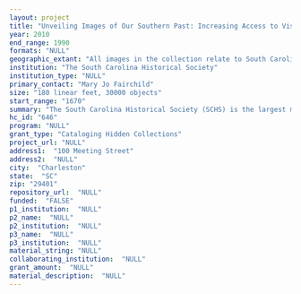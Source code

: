 ```yaml
--- 
layout: project 
title: "Unveiling Images of Our Southern Past: Increasing Access to Visual Materials through Innovative Arrangement, Description and Collaboration"
year: 2010
end_range: 1990
formats: "NULL"
geographic_extant: "All images in the collection relate to South Carolina with a slight majority focusing on people and places in the Lowcountry region."
institution: "The South Carolina Historical Society"
institution_type: "NULL"
primary_contact: "Mary Jo Fairchild"
size: "180 linear feet, 30000 objects"
start_range: "1670"
summary: "The South Carolina Historical Society (SCHS) is the largest manuscript repository in the South Carolina Lowcountry. For more than 150 years, the SCHS has been dedicated to the acquisition, preservation and publication of archival material pertaining to the history and culture of South Carolina. In pursuit of these goals, the SCHS has accumulated over 30,000 photographs, drawings, albums, scrapbooks, etchings, silhouettes, and prints. This rich assemblage includes images of slave cabins, burial grounds, agricultural and industrial labor, rice cultivation, interior and exterior views of historic residences (many of which have been lost to floods, fires, hurricanes, or neglect), family gatherings, baptisms, urban street scenes, festivals, waterside commerce and much more. Collectively, these images document the daily lives of women, children, laborers, artisans, elite plantation owners, overseers,immigrants, refugees, and soldiers in both urban and rural settings. Currently, these valuable cultural artifacts remain an untapped resource for increasing the understanding of South Carolina's role in the shaping of America and the Atlantic World. With CLIR support for the \"Unveiling Images of Our Southern Past\" (hereafter referred to as the \"Unveiling Visual Materials\") project, the SCHS will have the means to process and catalog these tremendously valuable resources, making them available for research and interpretation at the local, state, and national levels."
hc_id: "646"
program: "NULL"
grant_type: "Cataloging Hidden Collections"
project_url: "NULL"
address1:  "100 Meeting Street"
address2:  "NULL"
city:  "Charleston"
state:  "SC"
zip: "29401"
repository_url:  "NULL"
funded:  "FALSE"
p1_institution:  "NULL"
p2_name:  "NULL"
p2_institution:  "NULL"
p3_name:  "NULL"
p3_institution:  "NULL"
material_string: "NULL"
collaborating_institution:  "NULL"
grant_amount:  "NULL"
material_description:  "NULL"
---
```

